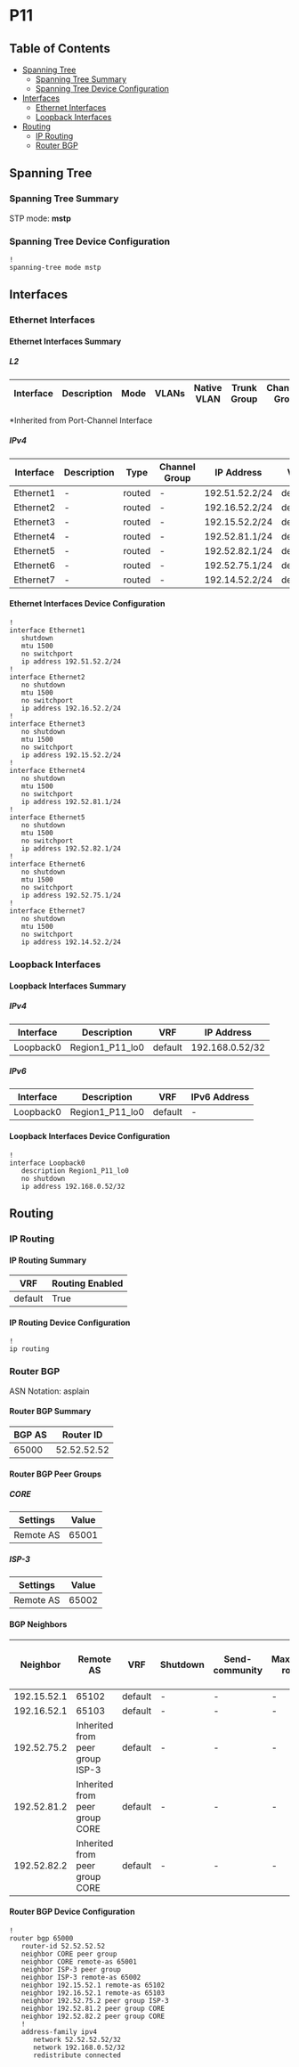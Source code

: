 # P11

## Table of Contents

- [Spanning Tree](#spanning-tree)
  - [Spanning Tree Summary](#spanning-tree-summary)
  - [Spanning Tree Device Configuration](#spanning-tree-device-configuration)
- [Interfaces](#interfaces)
  - [Ethernet Interfaces](#ethernet-interfaces)
  - [Loopback Interfaces](#loopback-interfaces)
- [Routing](#routing)
  - [IP Routing](#ip-routing)
  - [Router BGP](#router-bgp)

## Spanning Tree

### Spanning Tree Summary

STP mode: **mstp**

### Spanning Tree Device Configuration

```eos
!
spanning-tree mode mstp
```

## Interfaces

### Ethernet Interfaces

#### Ethernet Interfaces Summary

##### L2

| Interface | Description | Mode | VLANs | Native VLAN | Trunk Group | Channel-Group |
| --------- | ----------- | ---- | ----- | ----------- | ----------- | ------------- |

*Inherited from Port-Channel Interface

##### IPv4

| Interface | Description | Type | Channel Group | IP Address | VRF |  MTU | Shutdown | ACL In | ACL Out |
| --------- | ----------- | -----| ------------- | ---------- | ----| ---- | -------- | ------ | ------- |
| Ethernet1 | - | routed | - | 192.51.52.2/24 | default | 1500 | True | - | - |
| Ethernet2 | - | routed | - | 192.16.52.2/24 | default | 1500 | False | - | - |
| Ethernet3 | - | routed | - | 192.15.52.2/24 | default | 1500 | False | - | - |
| Ethernet4 | - | routed | - | 192.52.81.1/24 | default | 1500 | False | - | - |
| Ethernet5 | - | routed | - | 192.52.82.1/24 | default | 1500 | False | - | - |
| Ethernet6 | - | routed | - | 192.52.75.1/24 | default | 1500 | False | - | - |
| Ethernet7 | - | routed | - | 192.14.52.2/24 | default | 1500 | False | - | - |

#### Ethernet Interfaces Device Configuration

```eos
!
interface Ethernet1
   shutdown
   mtu 1500
   no switchport
   ip address 192.51.52.2/24
!
interface Ethernet2
   no shutdown
   mtu 1500
   no switchport
   ip address 192.16.52.2/24
!
interface Ethernet3
   no shutdown
   mtu 1500
   no switchport
   ip address 192.15.52.2/24
!
interface Ethernet4
   no shutdown
   mtu 1500
   no switchport
   ip address 192.52.81.1/24
!
interface Ethernet5
   no shutdown
   mtu 1500
   no switchport
   ip address 192.52.82.1/24
!
interface Ethernet6
   no shutdown
   mtu 1500
   no switchport
   ip address 192.52.75.1/24
!
interface Ethernet7
   no shutdown
   mtu 1500
   no switchport
   ip address 192.14.52.2/24
```

### Loopback Interfaces

#### Loopback Interfaces Summary

##### IPv4

| Interface | Description | VRF | IP Address |
| --------- | ----------- | --- | ---------- |
| Loopback0 | Region1_P11_lo0 | default | 192.168.0.52/32 |

##### IPv6

| Interface | Description | VRF | IPv6 Address |
| --------- | ----------- | --- | ------------ |
| Loopback0 | Region1_P11_lo0 | default | - |

#### Loopback Interfaces Device Configuration

```eos
!
interface Loopback0
   description Region1_P11_lo0
   no shutdown
   ip address 192.168.0.52/32
```

## Routing

### IP Routing

#### IP Routing Summary

| VRF | Routing Enabled |
| --- | --------------- |
| default | True |

#### IP Routing Device Configuration

```eos
!
ip routing
```

### Router BGP

ASN Notation: asplain

#### Router BGP Summary

| BGP AS | Router ID |
| ------ | --------- |
| 65000 | 52.52.52.52 |

#### Router BGP Peer Groups

##### CORE

| Settings | Value |
| -------- | ----- |
| Remote AS | 65001 |

##### ISP-3

| Settings | Value |
| -------- | ----- |
| Remote AS | 65002 |

#### BGP Neighbors

| Neighbor | Remote AS | VRF | Shutdown | Send-community | Maximum-routes | Allowas-in | BFD | RIB Pre-Policy Retain | Route-Reflector Client | Passive | TTL Max Hops |
| -------- | --------- | --- | -------- | -------------- | -------------- | ---------- | --- | --------------------- | ---------------------- | ------- | ------------ |
| 192.15.52.1 | 65102 | default | - | - | - | - | - | - | - | - | - |
| 192.16.52.1 | 65103 | default | - | - | - | - | - | - | - | - | - |
| 192.52.75.2 | Inherited from peer group ISP-3 | default | - | - | - | - | - | - | - | - | - |
| 192.52.81.2 | Inherited from peer group CORE | default | - | - | - | - | - | - | - | - | - |
| 192.52.82.2 | Inherited from peer group CORE | default | - | - | - | - | - | - | - | - | - |

#### Router BGP Device Configuration

```eos
!
router bgp 65000
   router-id 52.52.52.52
   neighbor CORE peer group
   neighbor CORE remote-as 65001
   neighbor ISP-3 peer group
   neighbor ISP-3 remote-as 65002
   neighbor 192.15.52.1 remote-as 65102
   neighbor 192.16.52.1 remote-as 65103
   neighbor 192.52.75.2 peer group ISP-3
   neighbor 192.52.81.2 peer group CORE
   neighbor 192.52.82.2 peer group CORE
   !
   address-family ipv4
      network 52.52.52.52/32
      network 192.168.0.52/32
      redistribute connected
```

